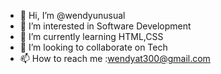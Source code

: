 - 👋 Hi, I’m @wendyunusual
- 👀 I’m interested in Software Development
- 🌱 I’m currently learning HTML,CSS
- 💞️ I’m looking to collaborate on Tech
- 📫 How to reach me :wendyat300@gmail.com

<!---
wendyunusual/wendyunusual is a ✨ special ✨ repository because its `README.md` (this file) appears on your GitHub profile.
You can click the Preview link to take a look at your changes.
--->
